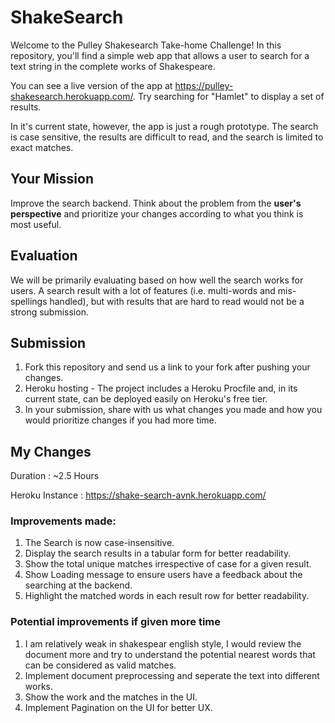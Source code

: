 # ShakeSearch

Welcome to the Pulley Shakesearch Take-home Challenge! In this repository,
you'll find a simple web app that allows a user to search for a text string in
the complete works of Shakespeare.

You can see a live version of the app at
https://pulley-shakesearch.herokuapp.com/. Try searching for "Hamlet" to display
a set of results.

In it's current state, however, the app is just a rough prototype. The search is
case sensitive, the results are difficult to read, and the search is limited to
exact matches.

## Your Mission

Improve the search backend. Think about the problem from the **user's perspective**
and prioritize your changes according to what you think is most useful.

## Evaluation

We will be primarily evaluating based on how well the search works for users. A search result with a lot of features (i.e. multi-words and mis-spellings handled), but with results that are hard to read would not be a strong submission.


## Submission

1. Fork this repository and send us a link to your fork after pushing your changes.
2. Heroku hosting - The project includes a Heroku Procfile and, in its
current state, can be deployed easily on Heroku's free tier.
3. In your submission, share with us what changes you made and how you would prioritize changes if you had more time.

## My Changes

Duration : ~2.5 Hours

Heroku Instance : https://shake-search-avnk.herokuapp.com/

### Improvements made:
  1. The Search is now case-insensitive.
  2. Display the search results in a tabular form for better readability.
  3. Show the total unique matches irrespective of case for a given result.
  4. Show Loading message to ensure users have a feedback about the searching at the backend.
  5. Highlight the matched words in each result row for better readability.

### Potential improvements if given more time
  1. I am relatively weak in shakespear english style, I would review the document more and try to understand the potential nearest words that can be considered as valid matches.
  2. Implement document preprocessing and seperate the text into different works.
  3. Show the work and the matches in the UI.
  4. Implement Pagination on the UI for better UX.
